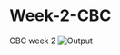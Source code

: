 # Week-2-CBC
CBC week 2
![Output](https://github.com/user-attachments/assets/ec57fed9-a56b-42cf-93d2-8996d9be35f0)
